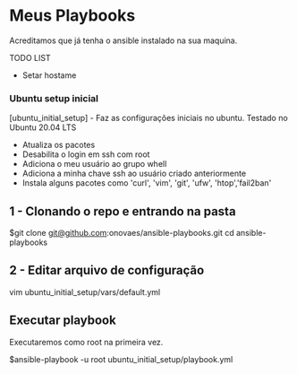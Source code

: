 # Meus Playbooks

Acreditamos que já tenha o ansible instalado na sua maquina. 

TODO LIST
- Setar hostame

### Ubuntu setup inicial

[ubuntu_initial_setup] - Faz as configurações iniciais no ubuntu. Testado no Ubuntu 20.04 LTS

- Atualiza os pacotes
- Desabilita o login em ssh com root 
- Adiciona o meu usuário ao grupo whell
- Adiciona a minha chave ssh ao usuário criado anteriormente
- Instala alguns pacotes como   'curl', 'vim', 'git', 'ufw', 'htop','fail2ban'

## 1 - Clonando o repo e entrando na pasta
$git clone git@github.com:onovaes/ansible-playbooks.git
cd ansible-playbooks

## 2 - Editar arquivo de configuração 
vim ubuntu_initial_setup/vars/default.yml

## Executar playbook

Executaremos como root na primeira vez.

$ansible-playbook -u root ubuntu_initial_setup/playbook.yml 

